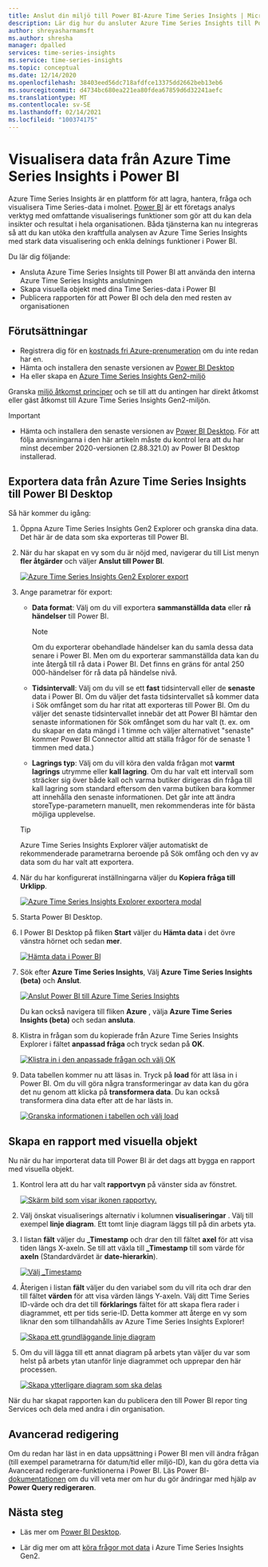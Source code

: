 ```yaml
---
title: Anslut din miljö till Power BI-Azure Time Series Insights | Microsoft Docs
description: Lär dig hur du ansluter Azure Time Series Insights till Power BI för att dela, rita och visa data i hela organisationen.
author: shreyasharmamsft
ms.author: shresha
manager: dpalled
services: time-series-insights
ms.service: time-series-insights
ms.topic: conceptual
ms.date: 12/14/2020
ms.openlocfilehash: 38403eed56dc718afdfce13375dd2662beb13eb6
ms.sourcegitcommit: d4734bc680ea221ea80fdea67859d6d32241aefc
ms.translationtype: MT
ms.contentlocale: sv-SE
ms.lasthandoff: 02/14/2021
ms.locfileid: "100374175"
---
```

# <a name="visualize-data-from-azure-time-series-insights-in-power-bi"></a>Visualisera data från Azure Time Series Insights i Power BI

Azure Time Series Insights är en plattform för att lagra, hantera, fråga och visualisera Time Series-data i molnet. [Power BI](https://powerbi.microsoft.com) är ett företags analys verktyg med omfattande visualiserings funktioner som gör att du kan dela insikter och resultat i hela organisationen. Båda tjänsterna kan nu integreras så att du kan utöka den kraftfulla analysen av Azure Time Series Insights med stark data visualisering och enkla delnings funktioner i Power BI.

Du lär dig följande:

* Ansluta Azure Time Series Insights till Power BI att använda den interna Azure Time Series Insights anslutningen
* Skapa visuella objekt med dina Time Series-data i Power BI
* Publicera rapporten för att Power BI och dela den med resten av organisationen


## <a name="prerequisites"></a>Förutsättningar

* Registrera dig för en [kostnads fri Azure-prenumeration](https://azure.microsoft.com/free/) om du inte redan har en.
* Hämta och installera den senaste versionen av [Power BI Desktop](https://powerbi.microsoft.com/downloads/)
* Ha eller skapa en [Azure Time Series Insights Gen2-miljö](./how-to-provision-manage.md)

Granska [miljö åtkomst principer](./concepts-access-policies.md) och se till att du antingen har direkt åtkomst eller gäst åtkomst till Azure Time Series Insights Gen2-miljön. 

> [!IMPORTANT]
> * Hämta och installera den senaste versionen av [Power BI Desktop](https://powerbi.microsoft.com/downloads/). För att följa anvisningarna i den här artikeln måste du kontrol lera att du har minst december 2020-versionen (2.88.321.0) av Power BI Desktop installerad. 

## <a name="export-data-from-azure-time-series-insights-into-power-bi-desktop"></a>Exportera data från Azure Time Series Insights till Power BI Desktop

Så här kommer du igång:

1. Öppna Azure Time Series Insights Gen2 Explorer och granska dina data. Det här är de data som ska exporteras till Power BI.
1. När du har skapat en vy som du är nöjd med, navigerar du till List menyn **fler åtgärder** och väljer **Anslut till Power BI**.

    [![Azure Time Series Insights Gen2 Explorer export](media/how-to-connect-power-bi/export-from-explorer.jpg)](media/how-to-connect-power-bi/export-from-explorer.jpg#lightbox)

1. Ange parametrar för export:

   * **Data format**: Välj om du vill exportera **sammanställda data** eller **rå händelser** till Power BI. 

       > [!NOTE]
       > Om du exporterar obehandlade händelser kan du samla dessa data senare i Power BI. Men om du exporterar sammanställda data kan du inte återgå till rå data i Power BI. Det finns en gräns för antal 250 000-händelser för rå data på händelse nivå.

   * **Tidsintervall**: Välj om du vill se ett **fast** tidsintervall eller de **senaste** data i Power BI. Om du väljer det fasta tidsintervallet så kommer data i Sök omfånget som du har ritat att exporteras till Power BI. Om du väljer det senaste tidsintervallet innebär det att Power BI hämtar den senaste informationen för Sök omfånget som du har valt (t. ex. om du skapar en data mängd i 1 timme och väljer alternativet "senaste" kommer Power BI Connector alltid att ställa frågor för de senaste 1 timmen med data.)
  
   * **Lagrings typ**: Välj om du vill köra den valda frågan mot **varmt lagrings** utrymme eller **kall lagring**. Om du har valt ett intervall som sträcker sig över både kall och varma butiker dirigeras din fråga till kall lagring som standard eftersom den varma butiken bara kommer att innehålla den senaste informationen. Det går inte att ändra storeType-parametern manuellt, men rekommenderas inte för bästa möjliga upplevelse. 

    > [!TIP] 
    > Azure Time Series Insights Explorer väljer automatiskt de rekommenderade parametrarna beroende på Sök omfång och den vy av data som du har valt att exportera. 

1. När du har konfigurerat inställningarna väljer du **Kopiera fråga till Urklipp**.

    [![Azure Time Series Insights Explorer exportera modal](media/how-to-connect-power-bi/choose-explorer-parameters.jpg)](media/how-to-connect-power-bi/choose-explorer-parameters.jpg#lightbox)

1. Starta Power BI Desktop.
   
1. I Power BI Desktop på fliken **Start** väljer du **Hämta data** i det övre vänstra hörnet och sedan **mer**.

    [![Hämta data i Power BI](media/how-to-connect-power-bi/get-data-power-bi.jpg)](media/how-to-connect-power-bi/get-data-power-bi.jpg#lightbox)

1. Sök efter **Azure Time Series Insights**, Välj **Azure Time Series Insights (beta)** och **Anslut**.

    [![Anslut Power BI till Azure Time Series Insights](media/how-to-connect-power-bi/select-tsi-connector.jpg)](media/how-to-connect-power-bi/select-tsi-connector.jpg#lightbox)

    Du kan också navigera till fliken **Azure** , välja **Azure Time Series Insights (beta)** och sedan **ansluta**.

1. Klistra in frågan som du kopierade från Azure Time Series Insights Explorer i fältet **anpassad fråga** och tryck sedan på **OK**.

    [![Klistra in i den anpassade frågan och välj OK](media/how-to-connect-power-bi/custom-query-load.png)](media/how-to-connect-power-bi/custom-query-load.png#lightbox)  

1.  Data tabellen kommer nu att läsas in. Tryck på **load** för att läsa in i Power BI. Om du vill göra några transformeringar av data kan du göra det nu genom att klicka på **transformera data**. Du kan också transformera dina data efter att de har lästs in.

    [![Granska informationen i tabellen och välj load](media/how-to-connect-power-bi/review-the-loaded-data-table.png)](media/how-to-connect-power-bi/review-the-loaded-data-table.png#lightbox)  

## <a name="create-a-report-with-visuals"></a>Skapa en rapport med visuella objekt

Nu när du har importerat data till Power BI är det dags att bygga en rapport med visuella objekt.

1. Kontrol lera att du har valt **rapportvyn** på vänster sida av fönstret.

    [![Skärm bild som visar ikonen rapportvy.](media/how-to-connect-power-bi/select-the-report-view.png)](media/how-to-connect-power-bi/select-the-report-view.png#lightbox)

1. Välj önskat visualiserings alternativ i kolumnen **visualiseringar** . Välj till exempel **linje diagram**. Ett tomt linje diagram läggs till på din arbets yta.

1.  I listan **fält** väljer du **_Timestamp** och drar den till fältet **axel** för att visa tiden längs X-axeln. Se till att växla till **_Timestamp** till som värde för **axeln** (Standardvärdet är **date-hierarkin**).

    [![Välj _Timestamp](media/how-to-connect-power-bi/select-timestamp.png)](media/how-to-connect-power-bi/select-timestamp.png#lightbox)

1.  Återigen i listan **fält** väljer du den variabel som du vill rita och drar den till fältet **värden** för att visa värden längs Y-axeln. Välj ditt Time Series ID-värde och dra det till **förklarings** fältet för att skapa flera rader i diagrammet, ett per tids serie-ID. Detta kommer att återge en vy som liknar den som tillhandahålls av Azure Time Series Insights Explorer! 

    [![Skapa ett grundläggande linje diagram](media/how-to-connect-power-bi/power-bi-line-chart.png)](media/how-to-connect-power-bi/power-bi-line-chart.png#lightbox)

1. Om du vill lägga till ett annat diagram på arbets ytan väljer du var som helst på arbets ytan utanför linje diagrammet och upprepar den här processen.

    [![Skapa ytterligare diagram som ska delas](media/how-to-connect-power-bi/power-bi-additional-charts.png)](media/how-to-connect-power-bi/power-bi-additional-charts.png#lightbox)

När du har skapat rapporten kan du publicera den till Power BI repor ting Services och dela med andra i din organisation.

## <a name="advanced-editing"></a>Avancerad redigering
Om du redan har läst in en data uppsättning i Power BI men vill ändra frågan (till exempel parametrarna för datum/tid eller miljö-ID), kan du göra detta via Avancerad redigerare-funktionerna i Power BI. Läs Power BI- [dokumentationen](/power-bi/desktop-query-overview) om du vill veta mer om hur du gör ändringar med hjälp av **Power Query redigeraren**. 

## <a name="next-steps"></a>Nästa steg

* Läs mer om [Power BI Desktop](/power-bi/desktop-query-overview).

* Lär dig mer om att [köra frågor mot data](concepts-query-overview.md) i Azure Time Series Insights Gen2.